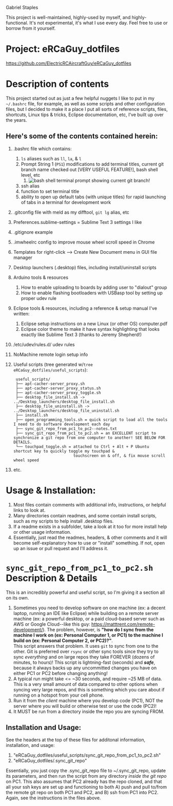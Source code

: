 Gabriel Staples

This project is well-maintained, highly-used by myself, and highly-functional. It's not experimental, it's what I use every day. Feel free to use or borrow from it yourself. 

# Project: eRCaGuy_dotfiles
https://github.com/ElectricRCAircraftGuy/eRCaGuy_dotfiles

# Description of contents
This project started out as just a few helpful nuggets I like to put in my `~/.bashrc` file, for example, as well as some scripts and other configuration files, but I decided to make it a place I put all sorts of reference scripts, files, shortcuts, Linux tips & tricks, Eclipse documentation, etc, I've built up over the years. 

## Here's some of the contents contained herein:
1. .bashrc file which contains:
    1. `ls` aliases such as `ll`, `la`, & `l`
    1. Prompt String 1 (`PS1`) modifications to add terminal titles, current git branch name checked out [VERY USEFUL FEATURE!], bash shell level, etc
        1. ![bash shell terminal prompt showing current git branch!](https://github.com/ElectricRCAircraftGuy/eRCaGuy_dotfiles/blob/master/bashrc_sample_terminal_prompt.png)
    1. ssh alias
    1. function to set terminal title
    1. ability to open up default tabs (with unique titles) for rapid launching of tabs in a terminal for development work
1. .gitconfig file with meld as my difftool, `git lg` alias, etc
1. Preferences.sublime-settings = Sublime Text 3 settings I like
1. .gitignore example
1. .imwheelrc config to improve mouse wheel scroll speed in Chrome
1. Templates for right-click --> Create New Document menu in GUI file manager
1. Desktop launchers (.desktop) files, including install/uninstall scripts
1. Arduino tools & resources
    1. How to enable uploading to boards by adding user to "dialout" group
    1. How to enable flashing bootloaders with USBasp tool by setting up proper udev rule
1. Eclipse tools & resources, including a reference & setup manual I've written:
    1. Eclipse setup instructions on a new Linux (or other OS) computer.pdf
    1. Eclipse color theme to make it have syntax highlighting that looks exactly like Sublime Text 3 (thanks to Jeremy Shepherd!)
1. /etc/udev/rules.d/ udev rules
1. NoMachine remote login setup info
1. Useful scripts (tree generated w/`tree eRCaGuy_dotfiles/useful_scripts`):

        useful_scripts/
        ├── apt-cacher-server_proxy.sh
        ├── apt-cacher-server_proxy_status.sh
        ├── apt-cacher-server_proxy_toggle.sh
        ├── desktop_file_install.sh -> ../Desktop_launchers/desktop_file_install.sh
        ├── desktop_file_uninstall.sh -> ../Desktop_launchers/desktop_file_uninstall.sh
        ├── install.sh
        ├── open_programming_tools.sh = quick script to load all the tools I need to do software development each day
        ├── sync_git_repo_from_pc1_to_pc2--notes.txt
        ├── sync_git_repo_from_pc1_to_pc2.sh = an EXCELLENT script to synchronize a git repo from one computer to another! SEE BELOW FOR DETAILS.
        └── touchpad_toggle.sh = attached to Ctrl + Alt + P Ubuntu shortcut key to quickly toggle my touchpad & 
                                 touchscreen on & off, & fix mouse scroll wheel speed

1. etc.

# Usage & Installation:
1. Most files contain comments with additional info, instructions, or helpful links to look at.
2. Many directories contain readmes, and some contain install scripts, such as my scripts to help install .desktop files. 
3. If a readme exists in a subfolder, take a look at it too for more install help or other usage information. 
4. Essentially, just read the readmes, headers, & other comments and it will become self-explanatory how to use or "install" something. If not, open up an issue or pull request and I'll address it. 

# `sync_git_repo_from_pc1_to_pc2.sh` Description & Details

This is an incredibly powerful and useful script, so I'm giving it a section all on its own. 

1. Sometimes you need to develop software on one machine (ex: a decent laptop, running an IDE like Eclipse) 
   while building on a remote server machine (ex: a powerful desktop, or a paid cloud-based server such as 
   AWS or Google Cloud--like this guy: https://matttrent.com/remote-development/). The problem, however, 
   is **"how do I sync from the machine I work on (ex: Personal Computer 1, or PC1) to the machine I build on
   (ex: Personal Computer 2, or PC2)?"**.  
   This script answers that problem. It uses `git` to sync from one to the other. Git is 
   preferred over `rsync` or other sync tools since they try to sync *everything* and on large repos 
   they take FOREVER (dozens of minutes, to hours)! This script is lightning-fast (seconds) and 
   ***safe***, because it always backs up any uncommitted changes you have on either PC1 or PC2
   before changing anything!
1. A typical run might take <= ~30 seconds, and require ~25 MB of data. This is a very small amount of data compared to other options when syncing very large repos, and this is something which you care about if running on a hotspot from your cell phone.
1. Run it from the *client* machine where you develop code (PC1), NOT the server where you will build or otherwise test or use the code (PC2)!
1. It MUST be run from a directory inside the repo you are syncing FROM.

## Installation and Usage:
See the headers at the top of these files for additonal information, installation, and usage:

1. "eRCaGuy_dotfiles/useful_scripts/sync_git_repo_from_pc1_to_pc2.sh"
2. "eRCaGuy_dotfiles/.sync_git_repo"

Essentially, you just copy the .sync_git_repo file to ~/.sync_git_repo, update its parameters, and then run the script from any directory *inside the git repo* on PC1. This also assumes that PC2 already has the repo cloned, and that all your ssh keys are set up and functioning to both A) push and pull to/from the remote git repo on both PC1 and PC2, and B) ssh from PC1 into PC2. Again, see the instructions in the files above. 
